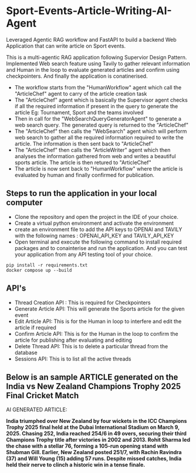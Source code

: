 # Sport-Events-Article-Writing-AI-Agent
Leveraged Agentic RAG workflow and FastAPI to build a backend Web Application that can write article on Sport events. 

This is a multi-agentic RAG application following Supervior Design Pattern. Implemented Web search feature using Tavily to gather relevant information and Human in the loop to evaluate generated articles and confirm using checkpointers. And finally the application is conatinerised.
+ The workflow starts from the "HumanWorkflow" agent which call the "ArticleChef" agent to carry of the article creation task
+ The "ArticleChef" agent which is basically the Supervisor agent checks if all the required information if present in the query to generate the article Eg: Tournament, Sport and the teams involved
+ Then in call for the "WebSearchQueryGeneratorAgent" to generate a web search query. The generated query is returned to the "ArticleChef"
+ The "ArticleChef" then calls the "WebSearch" agent which will perform web search to gather all the required information required to write the article. The information is then sent back to "ArticleChef"
+ The "ArticleChef" then calls the "ArticleWriter" agent which then analyses the information gathered from web and writes a beautiful sports article. The article is then retured to "ArticleChef"
+ The article is now sent back to "HumanWorkflow" where the article is evaluated by human and finally confirmed for publication.

## Steps to run the application in your local computer
+ Clone the repository and open the project in the IDE of your choice.
+ Create a virtual python environment and activate the environment
+ create an environment file to add the API keys to OPENAI and TAVILY with the following names : OPENAI_API_KEY and TAVILY_API_KEY
+ Open terminal and execute the following command to install required packages and to conainterise and run the application. And you can test your application from any API testing tool of your choice.
```console
pip install -r requirements.txt
docker compose up --build
```
## API's 
+ Thread Creation API : This is required for Checkpointers
+ Generate Article API: This will generate the Sports article for the given event
+ Edit Article API: This is for the Human in loop to interfere and edit the article if required
+ Confirm Article API: This is for the Human in the loop to confirm the article for publishing after evaluating and editing
+ Delete Thread API: This is to delete a particular thread from the database
+ Sessions API: This is to list all the active threads

 ## Below is an sample ARTICLE generated on the India vs New Zealand Champions Trophy 2025 Final Cricket Match
AI GENERATED ARTICLE:

**India triumphed over New Zealand by four wickets in the ICC Champions Trophy 2025 final held at the Dubai International Stadium on March 9, 2025. Chasing 252, India reached 254/6 in 49 overs, securing their third Champions Trophy title after victories in 2002 and 2013. Rohit Sharma led the chase with a stellar 76, forming a 105-run opening stand with Shubman Gill. Earlier, New Zealand posted 251/7, with Rachin Ravindra (37) and Will Young (15) adding 57 runs. Despite missed catches, India held their nerve to clinch a historic win in a tense finale.**
